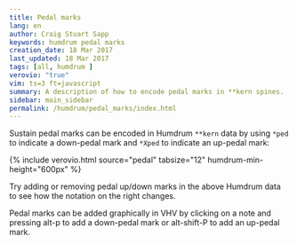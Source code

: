 ```yaml
---
title: Pedal marks
lang: en
author: Craig Stuart Sapp
keywords: humdrum pedal marks
creation_date: 18 Mar 2017
last_updated: 18 Mar 2017
tags: [all, humdrum ]
verovio: "true"
vim: ts=3 ft=javascript
summary: A description of how to encode pedal marks in **kern spines.
sidebar: main_sidebar
permalink: /humdrum/pedal_marks/index.html
---
```



Sustain pedal marks can be encoded in Humdrum `**kern` data by using
`*ped` to indicate a down-pedal mark and `*Xped` to indicate an
up-pedal mark:

{% include verovio.html
	source="pedal"
	tabsize="12"
	humdrum-min-height="600px"
%}

<script type="application/json" id="pedal">
**kern	**kern
*clefF4	*clefG2
*k[]	*k[]
*M3/4	*M3/4
=33	=33
*ped	*
4FF'	(8ccL
.	8ff
4A 4c 4f	8gg
.	8aa
4A 4c 4f	8ccc
.	8fffJ
*Xped	*
=34	=34
*ped	*
4BB'	8gggL
.	8aaa
4G 4d 4f	8ggg
.	8fff
4G 4d 4f	8eee
.	8dddJ)
*Xped	*
=35	=35
*ped	*
4C'	(12cccL
.	12ddd
.	12cccJ
4G 4c 4e	4gg')
4G 4c 4e	(8ggL
*Xped	*
.	8bbnJ
=36	=36
*ped	*
4F'	2aa
4A 4c 4f	.
4A 4c 4f	4ff)
.	.
*Xped	*
=37	=37
4A 4c 4e	(8ccL
.	8cccJ
4A 4c 4e	12bbL
.	12ccc
.	12bbJ
4A 4c 4f	8aaL
.	8ffJ
=38	=38
4B 4f	8dd'L)
.	8dd'J
.	(8qee/
4B 4f	4dd)
4c 4e	4cc^
=39	=39
*-	*-
</script>


Try adding or removing pedal up/down marks in the above Humdrum data to see how
the notation on the right changes.


Pedal marks can be added graphically in VHV by clicking on a note and 
pressing <span class="keypress">alt-p</span> to add a down-pedal mark or
<span class="keypress">alt-shift-P</span> to add an up-pedal mark.


